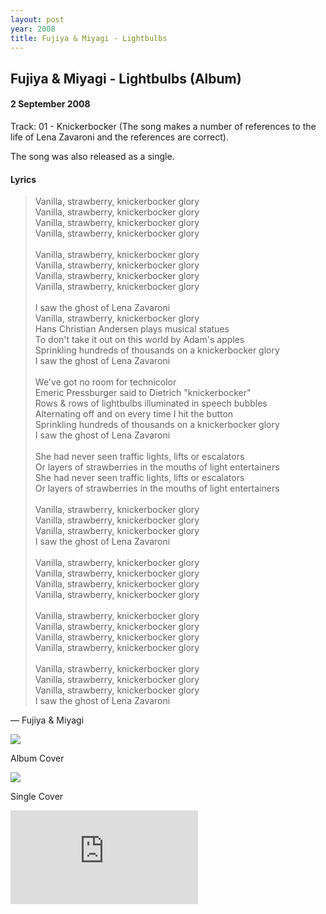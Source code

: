 ```yaml
---
layout: post
year: 2008
title: Fujiya & Miyagi - Lightbulbs
---
```


	
<main class="Main-Default">
<article>
<div class="row">
<div class="col s12 m9">
<h2>Fujiya & Miyagi - Lightbulbs (Album)</h2>
<h4>2 September 2008</h4>
<P class="flow-text">Track: 01 - Knickerbocker (The song makes a number of references to the life of Lena Zavaroni and the references are correct).</p>
<p class="flow-text">The song was also released as a single.
			
<h4>Lyrics</h4>
<blockquote class="flow-text">
Vanilla, strawberry, knickerbocker glory<br>Vanilla, strawberry, knickerbocker glory<br>Vanilla, strawberry, knickerbocker glory<br>Vanilla, strawberry, knickerbocker glory<br><br>Vanilla, strawberry, knickerbocker glory<br>Vanilla, strawberry, knickerbocker glory<br>Vanilla, strawberry, knickerbocker glory<br>Vanilla, strawberry, knickerbocker glory<br><br>I saw the ghost of Lena Zavaroni<br>Vanilla, strawberry, knickerbocker glory<br>Hans Christian Andersen plays musical statues<br>To don't take it out on this world by Adam's apples<br>Sprinkling hundreds of thousands on a knickerbocker glory<br>I saw the ghost of Lena Zavaroni<br><br>We've got no room for technicolor<br>Emeric Pressburger said to Dietrich "knickerbocker"<br>Rows &amp; rows of lightbulbs illuminated in speech bubbles<br>Alternating off and on every time I hit the button<br>Sprinkling hundreds of thousands on a knickerbocker glory<br>I saw the ghost of Lena Zavaroni<br><br>She had never seen traffic lights, lifts or escalators<br>Or layers of strawberries in the mouths of light entertainers<br>She had never seen traffic lights, lifts or escalators<br>Or layers of strawberries in the mouths of light entertainers<br><br>Vanilla, strawberry, knickerbocker glory<br>Vanilla, strawberry, knickerbocker glory<br>Vanilla, strawberry, knickerbocker glory<br>I saw the ghost of Lena Zavaroni<br><br>Vanilla, strawberry, knickerbocker glory<br>Vanilla, strawberry, knickerbocker glory<br>Vanilla, strawberry, knickerbocker glory<br>Vanilla, strawberry, knickerbocker glory<br><br>Vanilla, strawberry, knickerbocker glory<br>Vanilla, strawberry, knickerbocker glory<br>Vanilla, strawberry, knickerbocker glory<br>Vanilla, strawberry, knickerbocker glory<br><br>Vanilla, strawberry, knickerbocker glory<br>Vanilla, strawberry, knickerbocker glory<br>Vanilla, strawberry, knickerbocker glory<br>I saw the ghost of Lena Zavaroni
</blockquote>
<p class="flow-text">&#8212; Fujiya & Miyagi</p>
</div>

<div class="col s12 m3">
<div class="card hoverable Card-Default">
<div class="card-content">
<img class="materialboxed responsive-img" src="/images/Fujiya & Miyagi - Lightbulbs.jpg">
<p>Album Cover</p>
</div></div></div>

<div class="col s12 m3">
<div class="card hoverable Card-Default">
<div class="card-content">
<img class="materialboxed responsive-img" src="https://farm5.staticflickr.com/4727/24531187737_09c81f4dc8_o_d.jpg">
<p>Single Cover</p>
</div></div></div>

<div class="col s12 m3">
<div class="card hoverable Card-Default">
<div class="card-content">
<div class="video-container">
<iframe src="https://www.youtube.com/embed/iZvVxed8myA?rel=0&amp;showinfo=1" frameborder="0" allowfullscreen></iframe>
</div></div></div></div></div>
</article>
</main>
<style>
audio {
width: 100%;
}

.audio {
width: 100%;
background-color: #484848;
color: #fff;
text-align: center;
}
</style>

<!-- Scripts -->
<script src="https://code.jquery.com/jquery-2.1.1.min.js"></script>
<script src="/materialize/js/materialize.min.js"></script>
<script src="/materialize/js/init.js"></script>
</body>
</html>

